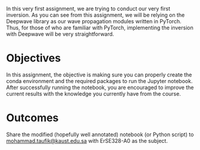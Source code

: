 In this very first assignment, we are trying to conduct our very first inversion. As you can see from this assignment, we will be relying on the Deepwave library as our wave propagation modules written in PyTorch. Thus, for those of who are familiar with PyTorch, implementing the inversion with Deepwave will be very straightforward.

# Objectives

In this assignment, the objective is making sure you can properly create the conda environment and the required packages to run the Jupyter notebook. After successfully running the notebook, you are encouraged to improve the current results with the knowledge you currently have from the course.

# Outcomes

Share the modified (hopefully well annotated) notebook (or Python script) to mohammad.taufik@kaust.edu.sa with ErSE328-A0 as the subject.
